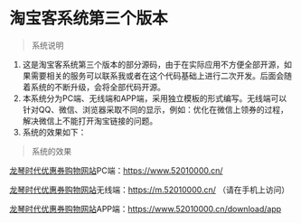 # 淘宝客系统第三个版本 #

> 系统说明

1. 这是淘宝客系统第三个版本的部分源码，由于在实际应用不方便全部开源，如果需要相关的服务可以联系我或者在这个代码基础上进行二次开发。后面会随着系统的不断升级，会将全部代码开源。
2. 本系统分为PC端、无线端和APP端，采用独立模板的形式编写。无线端可以针对QQ、微信、浏览器采取不同的显示，例如：优化在微信上领券的过程，解决微信上不能打开淘宝链接的问题。
3. 系统的效果如下：

> 系统的效果

[龙琴时代优惠券购物网站](https://www.52010000.cn/)PC端：https://www.52010000.cn/

[龙琴时代优惠券购物网站](https://m.52010000.cn/)无线端：https://m.52010000.cn/ （请在手机上访问）

[龙琴时代优惠券购物网站](https://www.52010000.cn/download/app)APP端：https://www.52010000.cn/download/app
